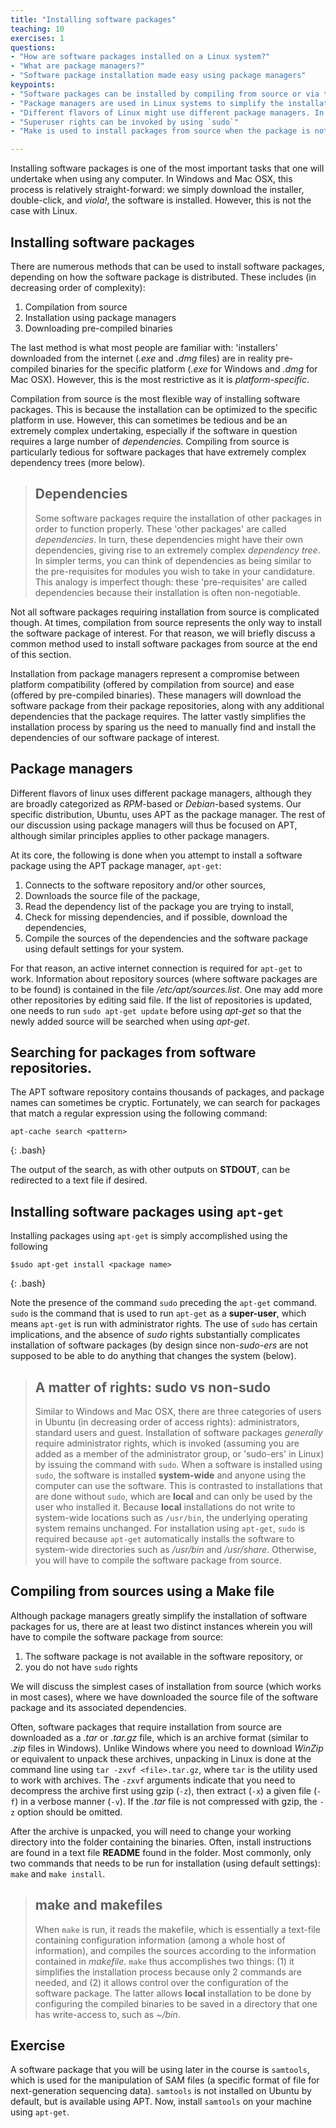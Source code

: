 ```yaml
---
title: "Installing software packages"
teaching: 10
exercises: 1
questions:
- "How are software packages installed on a Linux system?"
- "What are package managers?"
- "Software package installation made easy using package managers"
keypoints:
- "Software packages can be installed by compiling from source or via the use of package managers." 
- "Package managers are used in Linux systems to simplify the installation of software packages."
- "Different flavors of Linux might use different package managers. In Ubuntu, the package manager that is used is apt-get."
- "Superuser rights can be invoked by using `sudo`"
- "Make is used to install packages from source when the package is not available via the package manager or if one does not have `sudo` rights." 

---
```


Installing software packages is one of the most important tasks that one will undertake when using any computer. In Windows and Mac OSX, this process is relatively straight-forward: we simply download the installer, double-click, and *viola!*, the software is installed. However, this is not the case with Linux. 

## Installing software packages
There are numerous methods that can be used to install software packages, depending on how the software package is distributed. These includes (in decreasing order of complexity):  

1. Compilation from source
2. Installation using package managers
3. Downloading pre-compiled binaries

The last method is what most people are familiar with: 'installers' downloaded from the internet (*.exe* and *.dmg* files) are in reality pre-compiled binaries for the specific platform (*.exe* for Windows and *.dmg* for Mac OSX). However, this is the most restrictive as it is *platform-specific*. 

Compilation from source is the most flexible way of installing software packages. This is because the installation can be optimized to the specific platform in use. However, this can sometimes be tedious and be an extremely complex undertaking, especially if the software in question requires a large number of *dependencies*. Compiling from source is particularly tedious for software packages that have extremely complex dependency trees (more below). 

>## Dependencies 
>
> Some software packages require the installation of other packages in order to function properly. These 'other packages' are called *dependencies*. In turn, these dependencies might have their own dependencies, giving rise to an extremely complex *dependency tree*. In simpler terms, you can think of dependencies as being similar to the pre-requisites for modules you wish to take in your candidature. This analogy is imperfect though: these 'pre-requisites' are called dependencies because their installation is often non-negotiable. 

Not all software packages requiring installation from source is complicated though. At times, compilation from source represents the only way to install the software package of interest. For that reason, we will briefly discuss a common method used to install software packages from source at the end of this section. 

Installation from package managers represent a compromise between platform compatibility (offered by compilation from source) and ease (offered by pre-compiled binaries). These managers will download the software package from their package repositories, along with any additional dependencies that the package requires. The latter vastly simplifies the installation process by sparing us the need to manually find and install the dependencies of our software package of interest.

## Package managers 
Different flavors of linux uses different package managers, although they are broadly categorized as *RPM*-based or *Debian*-based systems. Our specific distribution, Ubuntu, uses APT as the package manager. The rest of our discussion using package managers will thus be focused on APT, although similar principles applies to other package managers. 

At its core, the following is done when you attempt to install a software package using the APT package manager, `apt-get`: 
1. Connects to the software repository and/or other sources,
2. Downloads the source file of the package, 
3. Read the dependency list of the package you are trying to install,
4. Check for missing dependencies, and if possible, download the dependencies, 
5. Compile the sources of the dependencies and the software package using default settings for your system. 

For that reason, an active internet connection is required for `apt-get` to work.  Information about repository sources (where software packages are to be found) is contained in the file */etc/apt/sources.list*. One may add more other repositories by editing said file. If the list of repositories is updated, one needs to run `sudo apt-get update` before using *apt-get* so that the newly added source will be searched when using *apt-get*. 

## Searching for packages from software repositories. 
The APT software repository contains thousands of packages, and package names can sometimes be cryptic. Fortunately, we can search for packages that match a regular expression using the following command:

~~~
apt-cache search <pattern>
~~~ 
{: .bash}

The output of the search, as with other outputs on **STDOUT**, can be redirected to a text file if desired. 

## Installing software packages using `apt-get` 
Installing packages using `apt-get` is simply accomplished using the following

~~~ 
$sudo apt-get install <package name>
~~~
{: .bash}

Note the presence of the command `sudo` preceding the `apt-get` command. `sudo` is the command that is used to run `apt-get` as a **super-user**, which means `apt-get` is run with administrator rights. The use of `sudo` has certain implications, and the absence of *sudo* rights substantially complicates installation of software packages (by design since non-*sudo-ers* are not supposed to be able to do anything that changes the system (below). 

>## A matter of rights: sudo vs non-sudo
> 
> Similar to Windows and Mac OSX, there are three categories of users in Ubuntu (in decreasing order of access rights): administrators, standard users and guest. Installation of software packages *generally* require administrator rights, which is invoked (assuming you are added as a member of the administrator group, or 'sudo-ers' in Linux) by issuing the command with `sudo`. When a software is installed using `sudo`, the software is installed **system-wide** and anyone using the computer can use the software. This is contrasted to installations that are done without `sudo`, which are **local** and can only be used by the user who installed it. Because **local** installations do not write to system-wide locations such as `/usr/bin`, the underlying operating system remains unchanged.   For installation using `apt-get`, `sudo` is required because `apt-get` automatically installs the software to system-wide directories such as */usr/bin* and */usr/share*. Otherwise, you will have to compile the software package from source.
 
## Compiling from sources using a Make file 
Although package managers greatly simplify the installation of software packages for us, there are at least two distinct instances wherein you will have to compile the software package from source: 

1. The software package is not available in the software repository, or
2. you do not have `sudo` rights

We will discuss the simplest cases of installation from source (which works in most cases), where we have downloaded the source file of the software package and its associated dependencies. 

Often, software packages that require installation from source are downloaded as a *.tar* or *.tar.gz* file, which is an archive format (similar to *.zip* files in Windows).  Unlike Windows where you need to download *WinZip* or equivalent to unpack these archives, unpacking in Linux is done at the command line using `tar -zxvf <file>.tar.gz`, where `tar` is the utility used to work with archives. The `-zxvf` arguments indicate that you need to decompress the archive first using gzip (`-z`), then extract (`-x`) a given file (`-f`) in a verbose manner (`-v`).  If the *.tar* file is not compressed with gzip, the `-z` option should be omitted.

After the archive is unpacked, you will need to change your working directory into the folder containing the binaries. Often, install instructions are found in a text file **README** found in the folder. Most commonly, only two commands that needs to be run for installation (using default settings): `make` and `make install`. 

>## make and makefiles
>
> When `make` is run, it reads the makefile, which is essentially a text-file containing configuration information (among a whole host of information), and compiles the sources according to the information contained in *makefile*. `make` thus accomplishes two things: (1) it simplifies the installation process because only 2 commands are needed, and (2) it allows control over the configuration of the software package. The latter allows **local** installation to be done by configuring the compiled binaries to be saved in a directory that one has write-access to, such as *~/bin*. 
 
## Exercise 
A software package that you will be using later in the course is `samtools`, which is used for the manipulation of SAM files (a specific format of file for next-generation sequencing data). `samtools` is not installed on Ubuntu by default, but is available using APT. Now, install `samtools` on your machine using `apt-get`.




